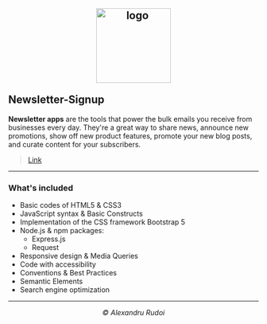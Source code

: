 ## <p align="center"><a href="https://vast-brushlands-94595.herokuapp.com/"><img src="https://i.ibb.co/1Z5vk08/logo.png" alt="logo" width="150px" border="0"></a></p>Newsletter-Signup

**Newsletter apps** are the tools that power the bulk emails you receive from businesses every day. They're a great way to share news, announce new promotions, show off new product features, promote your new blog posts, and curate content for your subscribers.

> <p><a href="https://vast-brushlands-94595.herokuapp.com/">Link</a></p>

---

### What's included

+ Basic codes of HTML5 & CSS3
+ JavaScript syntax & Basic Constructs
+ Implementation of the CSS framework Bootstrap 5
+ Node.js & npm packages:
  * Express.js
  * Request
+ Responsive design & Media Queries
+ Code with accessibility
+ Conventions & Best Practices
+ Semantic Elements
+ Search engine optimization

---

<p align="center"><em>&copy; Alexandru Rudoi</em></p>

